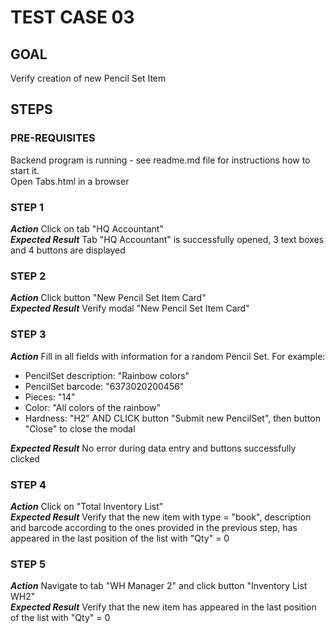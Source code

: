 # TEST CASE 03 #

## GOAL ##

Verify creation of new Pencil Set Item

## STEPS ##

### PRE-REQUISITES ###

Backend program is running - see readme.md file for instructions how to start it.  
Open Tabs.html in a browser

### STEP 1 ###

***Action*** Click on tab "HQ Accountant"  
***Expected Result*** Tab "HQ Accountant" is successfully opened, 3 text boxes and 4 buttons are displayed

### STEP 2 ###

***Action*** Click button "New Pencil Set Item Card"  
***Expected Result*** Verify modal "New Pencil Set Item Card"


### STEP 3 ###

***Action*** Fill in all fields with information for a random Pencil Set. 
For example:
- PencilSet description: "Rainbow colors"
- PencilSet barcode: "6373020200456"
- Pieces: "14"
- Color: "All colors of the rainbow"
- Hardness: "H2"
AND CLICK button "Submit new PencilSet", then button "Close" to close the modal  

***Expected Result*** No error during data entry and buttons successfully clicked

### STEP 4 ###

***Action*** Click on "Total Inventory List"  
***Expected Result*** Verify that the new item with type = "book", description and barcode
according to the ones provided in the previous step, has appeared in the last position 
of the list with "Qty" = 0

### STEP 5 ###

***Action*** Navigate to tab "WH Manager 2" and click button "Inventory List WH2"  
***Expected Result*** Verify that the new item has appeared in the last position 
of the list with "Qty" = 0



